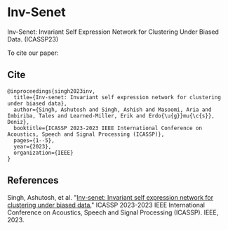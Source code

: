 # Inv-Senet
Inv-Senet: Invariant Self Expression Network for Clustering Under Biased Data. (ICASSP23)

To cite our paper:
## Cite
```
@inproceedings{singh2023inv,
  title={Inv-senet: Invariant self expression network for clustering under biased data},
  author={Singh, Ashutosh and Singh, Ashish and Masoomi, Aria and Imbiriba, Tales and Learned-Miller, Erik and Erdo{\u{g}}mu{\c{s}}, Deniz},
  booktitle={ICASSP 2023-2023 IEEE International Conference on Acoustics, Speech and Signal Processing (ICASSP)},
  pages={1--5},
  year={2023},
  organization={IEEE}
}
```
## References
Singh, Ashutosh, et al. "[Inv-senet: Invariant self expression network for clustering under biased data.](https://ieeexplore.ieee.org/abstract/document/10094998)" ICASSP 2023-2023 IEEE International Conference on Acoustics, Speech and Signal Processing (ICASSP). IEEE, 2023.
